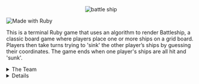 <div align="center">
    <img src="https://github.com/Gabe-Torres/BattleShip_/assets/127896538/3135ffa2-6abf-455c-a975-8bcbf1db9195" alt="battle ship">
</div>

![Made with Ruby](https://img.shields.io/badge/Made%20with-Ruby-%23990000?style=for-the-badge&logo=ruby&logoColor=white)

<p> 
This is a terminal Ruby game that uses an algorithm to render Battleship, a classic board game where players place one or more ships on a grid board. Players then take turns trying to 'sink' the other player’s ships by guessing their coordinates. The game ends when one player's ships are all hit and 'sunk'.
</p>


<details>
<summary>The Team </summary>

### 
- Gabe Torres [![GitHub](https://img.shields.io/badge/-GitHub-grey?style=flat&logo=github&logoColor=white)](https://github.com/Gabe-Torres) [![LinkedIn](https://img.shields.io/badge/-blue?style=flat&logo=Linkedin&logoColor=white)](https://www.linkedin.com/in/gabe-torres-74a515269/)<br><br>
- Derek Chavez [![GitHub](https://img.shields.io/badge/-GitHub-grey?style=flat&logo=github&logoColor=white)](https://github.com/DChavez18) [![LinkedIn](https://img.shields.io/badge/-blue?style=flat&logo=Linkedin&logoColor=white)](https://www.linkedin.com/in/derek-chavez/)<br><br>
</details>

<details>

## Important Links
- [GitHub](https://github.com/Gabe-Torres/BattleShip_)

**Installing**
 - Fork and clone this repo
  - Run ruby battleship_runner.rb
  - Prepare for battle

</details>

